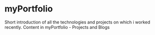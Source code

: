 # myPortfolio
Short introduction of all the technologies and projects on which i worked recently.
Content in myPortfolio - Projects and Blogs
